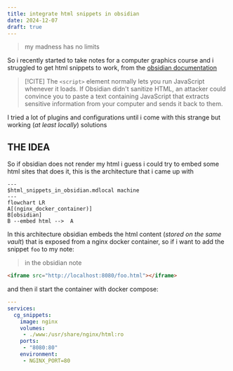 ```yaml
---
title: integrate html snippets in obsidian
date: 2024-12-07
draft: true
---
```

> my madness has no limits

So i recently started to take notes for a computer graphics course and i struggled to get html snippets to work, from the [obsidian documentation](https://help.obsidian.md/Editing+and+formatting/HTML+content)

>[!CITE] The `<script>` element normally lets you run JavaScript whenever it loads. If Obsidian didn't sanitize HTML, an attacker could convince you to paste a text containing JavaScript that extracts sensitive information from your computer and sends it back to them.

I tried a lot of plugins and configurations until i come with this strange but working (*at least locally*) solutions

## THE IDEA

So if obsidian does not render my html i guess i could try to embed some html sites that does it, this is the architecture that i came up with

```mermaid
---
$html_snippets_in_obsidian.mdlocal machine
---
flowchart LR
A[(nginx_docker_container)]
B[obsidian]
B --embed html -->  A
```

In this architecture obsidian embeds the html content (*stored on the same vault*) that is exposed from a nginx docker container, so if i want to add the snippet `foo` to my note:

> in the obsidian note
```html
<iframe src="http://localhost:8080/foo.html"></iframe>
```

and then il start the container with docker compose:

```yaml
---
services:
  cg_snippets:
    image: nginx
    volumes:
     - ./www:/usr/share/nginx/html:ro
    ports:
     - "8080:80"
    environment:
     - NGINX_PORT=80
```
